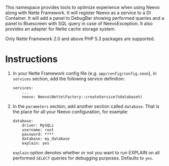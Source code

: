 This namespace provides tools to optimize experience when using Neevo along
with Nette Framework. It will register Neevo as a service to a DI Container.
It will add a panel to DebugBar showing performed queries and a panel to
Bluescreen with SQL query in case of NeevoException.
It also provides an adapter for Nette cache storage system.

Only Nette Framework 2.0 and above PHP 5.3 packages are supported.

Instructions
============

1.  In your Nette Framework config file (e.g. `app/config/config.neon`),
    in `services` section, add the following service definition:

		services:
			...
			neevo: Neevo\Nette\Factory::createService(%database%)


2.  In the `parameters` section, add another section called `database`.
    That is the place for all your Neevo configuration, for example:

		database:
			driver: MySQLi
			username: root
			password: ****
			database: my_database
			explain: yes

    `explain` option denotes whether or not you want to run EXPLAIN on all
    performed `SELECT` queries for debugging purposes. Defaults to `yes`.